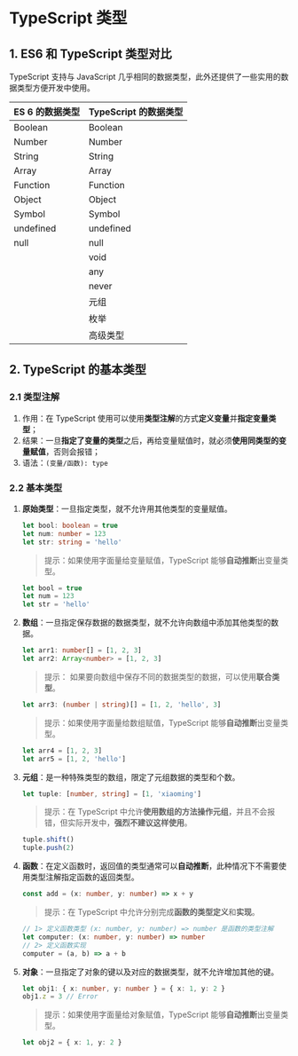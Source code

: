 # TypeScript 类型

## 1. ES6 和 TypeScript 类型对比

TypeScript 支持与 JavaScript 几乎相同的数据类型，此外还提供了一些实用的数据类型方便开发中使用。

| ES 6 的数据类型 | TypeScript 的数据类型 |
| --------------- | --------------------- |
| Boolean         | Boolean               |
| Number          | Number                |
| String          | String                |
| Array           | Array                 |
| Function        | Function              |
| Object          | Object                |
| Symbol          | Symbol                |
| undefined       | undefined             |
| null            | null                  |
|                 | void                  |
|                 | any                   |
|                 | never                 |
|                 | 元组                  |
|                 | 枚举                  |
|                 | 高级类型              |

## 2. TypeScript 的基本类型

### 2.1 类型注解

1. 作用：在 TypeScript 使用可以使用**类型注解**的方式**定义变量**并**指定变量类型**；
2. 结果：一旦**指定了变量的类型**之后，再给变量赋值时，就必须**使用同类型的变量赋值**，否则会报错；
3. 语法：`(变量/函数): type`

### 2.2 基本类型

1. **原始类型**：一旦指定类型，就不允许用其他类型的变量赋值。

   ```ts
   let bool: boolean = true
   let num: number = 123
   let str: string = 'hello'
   ```

   > 提示：如果使用字面量给变量赋值，TypeScript 能够**自动推断**出变量类型。

   ```ts
   let bool = true
   let num = 123
   let str = 'hello'
   ```

2. **数组**：一旦指定保存数据的数据类型，就不允许向数组中添加其他类型的数据。

   ```ts
   let arr1: number[] = [1, 2, 3]
   let arr2: Array<number> = [1, 2, 3]
   ```

   > 提示： 如果要向数组中保存不同的数据类型的数据，可以使用**联合类型**。

   ```ts
   let arr3: (number | string)[] = [1, 2, 'hello', 3]
   ```

   > 提示：如果使用字面量给数组赋值，TypeScript 能够**自动推断**出变量类型。

   ```ts
   let arr4 = [1, 2, 3]
   let arr5 = [1, 2, 'hello']
   ```

3. **元组**：是一种特殊类型的数组，限定了元组数据的类型和个数。

   ```ts
   let tuple: [number, string] = [1, 'xiaoming']
   ```

   > 提示：在 TypeScript 中允许**使用数组的方法操作元组**，并且不会报错，但实际开发中，**强烈不建议这样使用**。

   ```ts
   tuple.shift()
   tuple.push(2)
   ```

4. **函数**：在定义函数时，返回值的类型通常可以**自动推断**，此种情况下不需要使用类型注解指定函数的返回类型。

   ```ts
   const add = (x: number, y: number) => x + y
   ```

   > 提示：在 TypeScript 中允许分别完成**函数的类型定义**和**实现**。

   ```ts
   // 1> 定义函数类型 (x: number, y: number) => number 是函数的类型注解
   let computer: (x: number, y: number) => number
   // 2> 定义函数实现
   computer = (a, b) => a + b
   ```

5. **对象**：一旦指定了对象的键以及对应的数据类型，就不允许增加其他的键。

   ```ts
   let obj1: { x: number, y: number } = { x: 1, y: 2 }
   obj1.z = 3 // Error
   ```

   > 提示：如果使用字面量给对象赋值，TypeScript 能够**自动推断**出变量类型。

   ```ts
   let obj2 = { x: 1, y: 2 }
   ```
